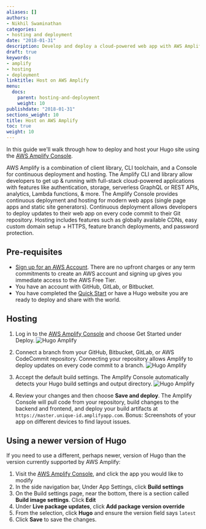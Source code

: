 ```yaml
---
aliases: []
authors:
- Nikhil Swaminathan
categories:
- hosting and deployment
date: "2018-01-31"
description: Develop and deploy a cloud-powered web app with AWS Amplify.
draft: true
keywords:
- amplify
- hosting
- deployment
linktitle: Host on AWS Amplify
menu:
  docs:
    parent: hosting-and-deployment
    weight: 10
publishdate: "2018-01-31"
sections_weight: 10
title: Host on AWS Amplify
toc: true
weight: 10
---
```


In this guide we'll walk through how to deploy and host your Hugo site using the [AWS Amplify Console](https://console.amplify.aws).

AWS Amplify is a combination of client library, CLI toolchain, and a Console for continuous deployment and hosting. The Amplify CLI and library allow developers to get up & running with full-stack cloud-powered applications with features like authentication, storage, serverless GraphQL or REST APIs, analytics, Lambda functions, & more. The Amplify Console provides continuous deployment and hosting for modern web apps (single page apps and static site generators). Continuous deployment allows developers to deploy updates to their web app on every code commit to their Git repository. Hosting includes features such as globally available CDNs, easy custom domain setup + HTTPS, feature branch deployments, and password protection.

## Pre-requisites

* [Sign up for an AWS Account](https://portal.aws.amazon.com/billing/signup?redirect_url=https%3A%2F%2Faws.amazon.com%2Fregistration-confirmation). There are no upfront charges or any term commitments to create an AWS account and signing up gives you immediate access to the AWS Free Tier.
* You have an account with GitHub, GitLab, or Bitbucket.
* You have completed the [Quick Start][] or have a Hugo website you are ready to deploy and share with the world.

## Hosting

1. Log in to the [AWS Amplify Console](https://console.aws.amazon.com/amplify/home) and choose Get Started under Deploy.
   ![Hugo Amplify](/images/hosting-and-deployment/hosting-on-aws-amplify/amplify-gettingstarted.png)

1. Connect a branch from your GitHub, Bitbucket, GitLab, or AWS CodeCommit repository. Connecting your repository allows Amplify to deploy updates on every code commit to a branch.
   ![Hugo Amplify](/images/hosting-and-deployment/hosting-on-aws-amplify/amplify-connect-repo.gif)

1. Accept the default build settings. The Amplify Console automatically detects your Hugo build settings and output directory.
   ![Hugo Amplify](/images/hosting-and-deployment/hosting-on-aws-amplify/amplify-build-settings.png)

1. Review your changes and then choose **Save and deploy**. The Amplify Console will pull code from your repository, build changes to the backend and frontend, and deploy your build artifacts at `https://master.unique-id.amplifyapp.com`. Bonus: Screenshots of your app on different devices to find layout issues.

## Using a newer version of Hugo

If you need to use a different, perhaps newer, version of Hugo than the version currently supported by AWS Amplify:

1. Visit the [AWS Amplify Console](https://console.aws.amazon.com/amplify/home), and click the app you would like to modify
1. In the side navigation bar, Under App Settings, click **Build settings**
1. On the Build settings page, near the bottom, there is a section called **Build image settings**. Click **Edit**
1. Under **Live package updates**, click **Add package version override**
1. From the selection, click **Hugo** and ensure the version field says `latest`
1. Click **Save** to save the changes.

[Quick Start]: /getting-started/quick-start/
